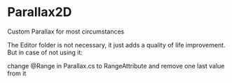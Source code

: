 # Parallax2D
Custom Parallax for most circumstances 

The Editor folder is not necessary, it just adds a quality of life improvement. But in case of not using it:

change @Range in Parallax.cs to RangeAttribute and remove one last value from it
